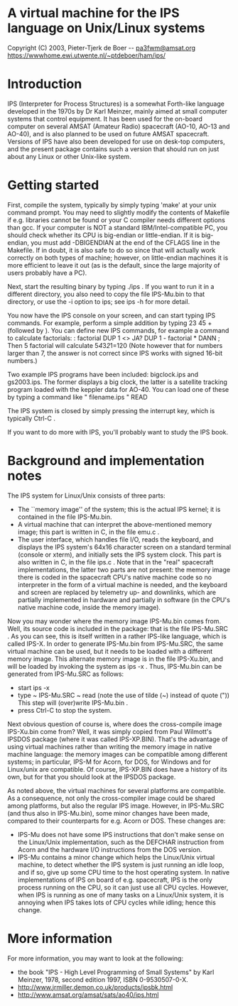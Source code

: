 A virtual machine for the IPS language on Unix/Linux systems
============================================================
Copyright (C) 2003, Pieter-Tjerk de Boer -- pa3fwm@amsat.org
https://wwwhome.ewi.utwente.nl/~ptdeboer/ham/ips/


Introduction
============

IPS (Interpreter for Process Structures) is a somewhat Forth-like language
developed in the 1970s by Dr Karl Meinzer, mainly aimed at small computer
systems that control equipment.
It has been used for the on-board computer on several AMSAT (Amateur Radio)
spacecraft (AO-10, AO-13 and AO-40), and is also planned to be used on future
AMSAT spacecraft.
Versions of IPS have also been developed for use on desk-top computers,
and the present package contains such a version that should run on just
about any Linux or other Unix-like system.


Getting started
===============

First, compile the system, typically by simply typing 'make' at your unix
command prompt. You may need to slightly modify the contents of Makefile
if e.g. libraries cannot be found or your C compiler needs different options
than gcc.
If your computer is NOT a standard IBM/Intel-compatible PC, you should check
whether its CPU is big-endian or little-endian. If it is big-endian, you
must add  -DBIGENDIAN  at the end of the CFLAGS line in the Makefile.
If in doubt, it is also safe to do so since that will actually work correctly
on both types of machine; however, on little-endian machines it is more
efficient to leave it out (as is the default, since the large majority of
users probably have a PC).

Next, start the resulting binary by typing  ./ips .
If you want to run it in a different directory, you also need to copy the file
IPS-Mu.bin to that directory, or use the -i option to ips; see ips -h for more
detail.

You now have the IPS console on your screen, and can start typing IPS commands.
For example, perform a simple addition by typing
  23 45 +
(followed by <enter>).
You can define new IPS commands, for example a command to calculate factorials:
  : factorial DUP 1 <> JA? DUP 1 - factorial * DANN ;
Then
  5 factorial
will calculate 5*4*3*2*1=120
(Note however that for numbers larger than 7, the answer is not correct
since IPS works with signed 16-bit numbers.)

Two example IPS programs have been included: bigclock.ips and gs2003.ips.
The former displays a big clock, the latter is a satellite tracking program
loaded with the keppler data for AO-40.
You can load one of these by typing a command like
  " filename.ips " READ

The IPS system is closed by simply pressing the interrupt key, which is
typically Ctrl-C .

If you want to do more with IPS, you'll probably want to study the IPS book.


Background and implementation notes
===================================

The IPS system for Linux/Unix consists of three parts:
- The ``memory image'' of the system; this is the actual IPS kernel; it is
  contained in the file IPS-Mu.bin.
- A virtual machine that can interpret the above-mentioned memory image;
  this part is written in C, in the file emu.c .
- The user interface, which handles file I/O, reads the keyboard, and displays
  the IPS system's 64x16 character screen on a standard terminal (console or
  xterm), and initially sets the IPS system clock.
  This part is also written in C, in the file ips.c .
Note that in the "real" spacecraft implementations, the latter two parts are
not present: the memory image there is coded in the spacecraft CPU's native
machine code so no interpreter in the form of a virtual machine is needed,
and the keyboard and screen are replaced by telemetry up- and downlinks,
which are partially implemented in hardware and partially in software (in the
CPU's native machine code, inside the memory image).

Now you may wonder where the memory image IPS-Mu.bin comes from.
Well, its source code is included in the package: that is the file IPS-Mu.SRC .
As you can see, this is itself written in a rather IPS-like language, which
is called IPS-X.
In order to generate IPS-Mu.bin from IPS-Mu.SRC, the same virtual machine can
be used, but it needs to be loaded with a different memory image. This alternate
memory image is in the file IPS-Xu.bin, and will be loaded by invoking the
system as  ips -x . Thus, IPS-Mu.bin can be generated from IPS-Mu.SRC as follows:
- start  ips -x
- type  ~ IPS-Mu.SRC ~ read (note the use of tilde (~) instead of quote ("))
  This step will (over)write IPS-Mu.bin .
- press Ctrl-C to stop the system.

Next obvious question of course is, where does the cross-compile image IPS-Xu.bin
come from? Well, it was simply copied from Paul Wilmott's IPSDOS package (where
it was called IPS-XP.BIN).
That's the advantage of using virtual machines rather than writing the memory
image in native machine language: the memory images can be compatible among
different systems; in particular, IPS-M for Acorn, for DOS, for Windows and
for Linux/unix are compatible. 
Of course, IPS-XP.BIN does have a history of its own, but for that you should
look at the IPSDOS package.

As noted above, the virtual machines for several platforms are compatible.
As a consequence, not only the cross-compiler image could be shared among
platforms, but also the regular IPS image. However, in IPS-Mu.SRC (and thus
also in IPS-Mu.bin), some minor changes have been made, compared to their
counterparts for e.g. Acorn or DOS. These changes are:
- IPS-Mu does not have some IPS instructions that don't make sense on the
  Linux/Unix implementation, such as the DEFCHAR instruction from Acorn and
  the hardware I/O instructions from the DOS version.
- IPS-Mu contains a minor change which helps the Linux/Unix virtual machine,
  to detect whether the IPS system is just running an idle loop, and if so,
  give up some CPU time to the host operating system.
  In native implementations of IPS on board of e.g. spacecraft, IPS is the
  only process running on the CPU, so it can just use all CPU cycles. However,
  when IPS is running as one of many tasks on a Linux/Unix system, it is
  annoying when IPS takes lots of CPU cycles while idling; hence this change.

More information
================
For more information, you may want to look at the following:
- the book "IPS - High Level Programming of Small Systems" by Karl Meinzer,
  1978, second edition 1997, ISBN 0-9530507-0-X.
- http://www.jrmiller.demon.co.uk/products/ipsbk.html
- http://www.amsat.org/amsat/sats/ao40/ips.html

